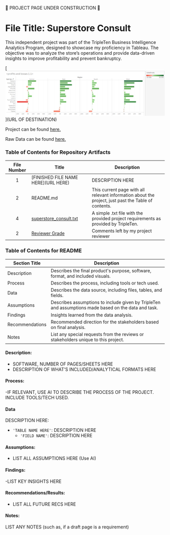 🚧 PROJECT PAGE UNDER CONSTRUCTION 🚧

# File Title: Superstore Consult

This independent project was part of the TripleTen Business Intelligence Analytics Program, designed to showcase my proficiency in Tableau. 
The objective was to analyze the store’s operations and provide data-driven insights to improve profitability and prevent bankruptcy.


[<img src="https://github.com/SakinahJ/Data_Projects_TripleTen/blob/main/Images/superstoreconsultimage.png" alt="First Sheet of Project**">](URL OF DESTINATION)

Project can be found <a href='https://public.tableau.com/views/sprint4project_17301610866770/profitsandlosses1_1?:language=en-US&:sid=&:redirect=auth&:display_count=n&:origin=viz_share_link'><u>here</u>.</a>

Raw Data can be found <a href='https://docs.google.com/spreadsheets/d/12VWYzMGzCs2y1U4VyKe-Jlu0EI3dMkJPdAqE4jwFqsM/edit?usp=sharingE'><u>here</u>.</a>



### Table of Contents for Repository Artifacts
| File Number | Title | Description |
| :-----------: | ----------- |----------- |
| 1 | [FINISHED FILE NAME HERE](URL HERE) | DESCRIPTION HERE |
| 2 | README.md | This current page with all relevant information about the project, just past the Table of contents. |
| 4 | [superstore_consult.txt](https://docs.google.com/document/d/1ZaVsASRBVkrQZ6-zo5DY4c1tZ5gZ4ZvhvlBNraBtxoA/edit?usp=sharing) | A simple .txt file with the provided project requirements as provided by TripleTen. |
| 2 | [Reviewer Grade](https://github.com/SakinahJ/Data_Projects_TripleTen/blob/main/Images/superstore_consult_grade.png) | Comments left by my project reviewer |

### Table of Contents for README
| Section Title | Description |
| ----------- |----------- |
| Description | Describes the final product's purpose, software, format, and included visuals. |
| Process | Describes the process, including tools or tech used. |
| Data | Describes the data source, including files, tables, and fields. |
| Assumptions | Describes assumptions to include given by TripleTen and assumptions made based on the data and task. |
| Findings | Insights learned from the data analysis. |
| Recommendations | Recommended direction for the stakeholders based on final analysis. |
| Notes | List any special requests from the reviews or stakeholders unique to this project. |

#### Description:
- SOFTWARE, NUMBER OF PAGES/SHEETS HERE
- DESCRIPTION OF WHAT’S INCLUDED/ANALYTICAL FORMATS HERE

#### Process:
-IF RELEVANT, USE AI TO DESCRIBE THE PROCESS OF THE PROJECT. INCLUDE TOOLS/TECH USED.

#### Data
DESCRIPTION HERE:
- `'TABLE NAME HERE'`: DESCRIPTION HERE
    - `'FIELD NAME'`: DESCRIPTION HERE

#### Assumptions:
- LIST ALL ASSUMPTIONS HERE (Use AI)


#### Findings:
-LIST KEY INSIGHTS HERE

#### Recommendations/Results:
- LIST ALL FUTURE RECS HERE

#### Notes:
LIST ANY NOTES (such as, if a draft page is a requirement)

